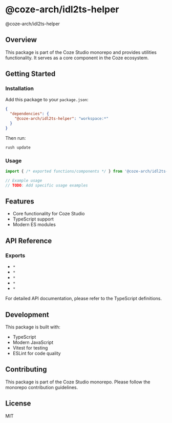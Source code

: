 # @coze-arch/idl2ts-helper

@coze-arch/idl2ts-helper

## Overview

This package is part of the Coze Studio monorepo and provides utilities functionality. It serves as a core component in the Coze ecosystem.

## Getting Started

### Installation

Add this package to your `package.json`:

```json
{
  "dependencies": {
    "@coze-arch/idl2ts-helper": "workspace:*"
  }
}
```

Then run:

```bash
rush update
```

### Usage

```typescript
import { /* exported functions/components */ } from '@coze-arch/idl2ts-helper';

// Example usage
// TODO: Add specific usage examples
```

## Features

- Core functionality for Coze Studio
- TypeScript support
- Modern ES modules

## API Reference

### Exports

- `*`
- `*`
- `*`
- `*`
- `*`


For detailed API documentation, please refer to the TypeScript definitions.

## Development

This package is built with:

- TypeScript
- Modern JavaScript
- Vitest for testing
- ESLint for code quality

## Contributing

This package is part of the Coze Studio monorepo. Please follow the monorepo contribution guidelines.

## License

MIT
